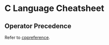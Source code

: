 # C Language Cheatsheet

## Operator Precedence

Refer to [cppreference](https://en.cppreference.com/w/c/language/operator_precedence).